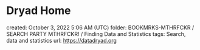 # Dryad Home

created: October 3, 2022 5:06 AM (UTC)
folder: BOOKMRKS-MTHRFCKR / SEARCH PARTY MTHRFCKR! / Finding Data and Statistics
tags: Search, data and statistics
url: https://datadryad.org